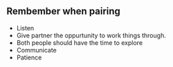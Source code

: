 Rembember when pairing
----------------------

- Listen
- Give partner the oppurtunity to work things through.
- Both people should have the time to explore
- Communicate
- Patience
